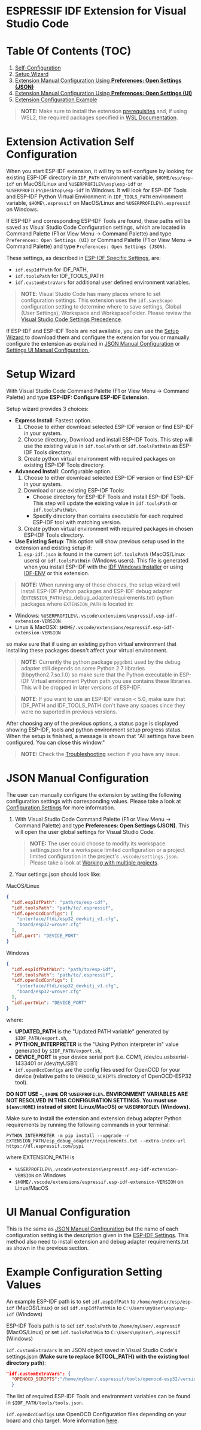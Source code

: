 # ESPRESSIF IDF Extension for Visual Studio Code

# Table Of Contents (TOC)

1. [ Self-Configuration ](#Extension-activation-self-configuration) <br>
2. [ Setup Wizard ](#Setup-Wizard) <br>
3. [ Extension Manual Configuration Using **Preferences: Open Settings (JSON)** ](#JSON-Manual-Configuration) <br>
4. [ Extension Manual Configuration Using **Preferences: Open Settings (UI)** ](#UI-Manual-Configuration) <br>
5. [ Extension Configuration Example ](#Example-configuration-setting-values) <br>

> **NOTE:** Make sure to install the extension [prerequisites](../README.md#Prerequisites) and, if using WSL2, the required packages specified in [WSL Documentation](./WSL.md).

# Extension Activation Self Configuration

When you start ESP-IDF extension, it will try to self-configure by looking for existing ESP-IDF directory in `IDF_PATH` environment variable, `$HOME/esp/esp-idf` on MacOS/Linux and `%USERPROFILE%\esp\esp-idf` or `%USERPROFILE%\Desktop\esp-idf` in Windows. It will look for ESP-IDF Tools and ESP-IDF Python Virtual Environment in `IDF_TOOLS_PATH` environment variable, `$HOME\.espressif` on MacOS/Linux and `%USERPROFILE%\.espressif` on Windows.

If ESP-IDF and corresponding ESP-IDF Tools are found, these paths will be saved as Visual Studio Code Configuration settings, which are located in Command Palette (F1 or View Menu -> Command Palette) and type `Preferences: Open Settings (UI)` or Command Palette (F1 or View Menu -> Command Palette) and type `Preferences: Open Settings (JSON)`.

These settings, as described in [ESP-IDF Specific Settings](./SETTINGS.md#ESP-IDF-Specific-Settings), are:

- `idf.espIdfPath` for IDF_PATH,
- `idf.toolsPath` for IDF_TOOLS_PATH
- `idf.customExtraVars` for additional user defined environment variables.

> **NOTE**: Visual Studio Code has many places where to set configuration settings. This extension uses the `idf.saveScope` configuration setting to determine where to save settings, Global (User Settings), Workspace and WorkspaceFolder. Please review the [Visual Studio Code Settings Precedence](https://code.visualstudio.com/docs/getstarted/settings#_settings-precedence).

If ESP-IDF and ESP-IDF Tools are not available, you can use the [ Setup Wizard ](#Setup-Wizard) to download them and configure the extension for you or manually configure the extension as explained in [JSON Manual Configuration](#JSON-Manual-Configuration) or [ Settings UI Manual Configuration ](#UI-Manual-Configuration).

# Setup Wizard

With Visual Studio Code Command Palette (F1 or View Menu -> Command Palette) and type **ESP-IDF: Configure ESP-IDF Extension**.

Setup wizard provides 3 choices:

- **Express Install**: Fastest option.
  1.  Choose to either download selected ESP-IDF version or find ESP-IDF in your system.
  2.  Choose directory, Download and install ESP-IDF Tools. This step will use the existing value in `idf.toolsPath` or `idf.toolsPathWin` as ESP-IDF Tools directory.
  3.  Create python virtual environment with required packages on existing ESP-IDF Tools directory.
- **Advanced Install**: Configurable option.
  1.  Choose to either download selected ESP-IDF version or find ESP-IDF in your system.
  2.  Download or use existing ESP-IDF Tools:
      - Choose directory for ESP-IDF Tools and install ESP-IDF Tools. This step will update the existing value in `idf.toolsPath` or `idf.toolsPathWin`.
      - Specify directory than contains executable for each required ESP-IDF tool with matching version.
  3.  Create python virtual environment with required packages in chosen ESP-IDF Tools directory.
- **Use Existing Setup**: This option will show previous setup used in the extension and existing setup if:
  1. `esp-idf.json` is found in the current `idf.toolsPath` (MacOS/Linux users) or `idf.toolsPathWin` (Windows users). This file is generated when you install ESP-IDF with the [IDF Windows Installer](https://github.com/espressif/idf-installer) or using [IDF-ENV](https://github.com/espressif/idf-env) or this extension.

> **NOTE:** When running any of these choices, the setup wizard will install ESP-IDF Python packages and ESP-IDF debug adapter (`EXTENSION_PATH`/esp_debug_adapter/requirements.txt) python packages where `EXTENSION_PATH` is located in:

- Windows: `%USERPROFILE%\.vscode\extensions\espressif.esp-idf-extension-VERSION`
- Linux & MacOSX: `$HOME/.vscode/extensions/espressif.esp-idf-extension-VERSION`

so make sure that if using an existing python virtual environment that installing these packages doesn't affect your virtual environment.

> **NOTE:** Currently the python package `pygdbmi` used by the debug adapter still depends on some Python 2.7 libraries (libpython2.7.so.1.0) so make sure that the Python executable in ESP-IDF Virtual environment Python path you use contains these libraries. This will be dropped in later versions of ESP-IDF.

> **NOTE**: If you want to use an ESP-IDF version < 5.0, make sure that IDF_PATH and IDF_TOOLS_PATH don't have any spaces since they were no suported in previous versions.

After choosing any of the previous options, a status page is displayed showing ESP-IDF, tools and python environment setup progress status. When the setup is finished, a message is shown that "All settings have been configured. You can close this window."

> **NOTE:** Check the [Troubleshooting](../README.md#Troubleshooting) section if you have any issue.

# JSON Manual Configuration

The user can manually configure the extension by setting the following configuration settings with corresponding values. Please take a look at [Configuration Settings](./SETTINGS.md) for more information.

1. With Visual Studio Code Command Palette (F1 or View Menu -> Command Palette) and type **Preferences: Open Settings (JSON)**. This will open the user global settings for Visual Studio Code.
   > **NOTE:** The user could choose to modify its workspace settings.json for a workspace limited configuration or a project limited configuration in the project's `.vscode/settings.json`. Please take a look at [Working with multiple projects](./MULTI_PROJECTS.md).
2. Your settings.json should look like:

MacOS/Linux

```json
{
  "idf.espIdfPath": "path/to/esp-idf",
  "idf.toolsPath": "path/to/.espressif",
  "idf.openOcdConfigs": [
    "interface/ftdi/esp32_devkitj_v1.cfg",
    "board/esp32-wrover.cfg"
  ],
  "idf.port": "DEVICE_PORT"
}
```

Windows

```json
{
  "idf.espIdfPathWin": "path/to/esp-idf",
  "idf.toolsPath": "path/to/.espressif",
  "idf.openOcdConfigs": [
    "interface/ftdi/esp32_devkitj_v1.cfg",
    "board/esp32-wrover.cfg"
  ],
  "idf.portWin": "DEVICE_PORT"
}
```

where:

- **UPDATED_PATH** is the "Updated PATH variable" generated by `$IDF_PATH/export.sh`,
- **PYTHON_INTERPRETER** is the "Using Python interpreter in" value generated by `$IDF_PATH/export.sh`,
- **DEVICE_PORT** is your device serial port (i.e. COM1, /dev/cu.usbserial-1433401 or /dev/ttyUSB1)
- `idf.openOcdConfigs` are the config files used for OpenOCD for your device (relative paths to `OPENOCD_SCRIPTS` directory of OpenOCD-ESP32 tool).

**DO NOT USE `~`, `$HOME` OR `%USERPROFILE%`. ENVIRONMENT VARIABLES ARE NOT RESOLVED IN THIS CONFIGURATION SETTINGS. You must use `${env:HOME}` instead of `$HOME` (Linux/MacOS) or `%USERPROFILE%` (Windows).**

Make sure to install the extension and extension debug adapter Python requirements by running the following commands in your terminal:

```
PYTHON_INTERPRETER -m pip install --upgrade -r EXTENSION_PATH/esp_debug_adapter/requirements.txt --extra-index-url https://dl.espressif.com/pypi
```

where EXTENSION_PATH is

- `%USERPROFILE%\.vscode\extensions\espressif.esp-idf-extension-VERSION` on Windows
- `$HOME/.vscode/extensions/espressif.esp-idf-extension-VERSION` on Linux/MacOS

# UI Manual Configuration

This is the same as [JSON Manual Configuration](#JSON-Manual-Configuration) but the name of each configuration setting is the description given in the [ESP-IDF Settings](./SETTINGS.md).
This method also need to install extension and debug adapter requirements.txt as shown in the previous section.

# Example Configuration Setting Values

An example ESP-IDF path is to set `idf.espIdfPath` to `/home/myUser/esp/esp-idf` (MacOS/Linux) or set `idf.espIdfPathWin` to `C:\Users\myUser\esp\esp-idf` (Windows)

ESP-IDF Tools path is to set `idf.toolsPath` to `/home/myUser/.espressif` (MacOS/Linux) or set `idf.toolsPathWin` to `C:\Users\myUser\.espressif` (Windows)

`idf.customExtraVars` is an JSON object saved in Visual Studio Code's settings.json (**Make sure to replace \${TOOL_PATH} with the existing tool directory path**):

```json
"idf.customExtraVars": {
  "OPENOCD_SCRIPTS":"/home/myUser/.espressif/tools/openocd-esp32/version/openocd-esp32/share/openocd/scripts"
  }
```

The list of required ESP-IDF Tools and environment variables can be found in `$IDF_PATH/tools/tools.json`.

`idf.openOcdConfigs` use OpenOCD Configuration files depending on your board and chip target. More information [here](https://docs.espressif.com/projects/esp-idf/en/latest/esp32/api-guides/jtag-debugging/tips-and-quirks.html#jtag-debugging-tip-openocd-configure-target).
